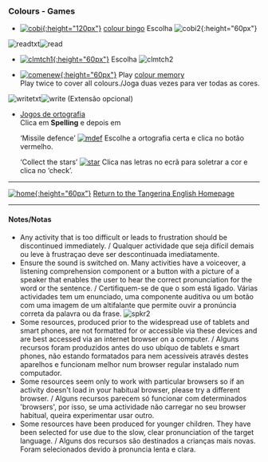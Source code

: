 ### Colours - Games

- [![cobi](https://1blockatatime.github.io/English/images2/cobi1.JPG){:height="120px"}](https://www.abcya.com/games/shapes-colors-bingo) [colour bingo](https://www.abcya.com/games/shapes-colors-bingo) Escolha ![cobi2](https://1blockatatime.github.io/English/images2/cobi2.JPG){:height="60px"}   

![readtxt](https://1blockatatime.github.io/English/images/readtxt.png)![read](/images/read.jpg)

<!-- - [![bcol](https://1blockatatime.github.io/English/images/bcol.PNG)](https://learnenglishkids.britishcouncil.org/en/word-games/colours) [Match colours and their names 1](https://learnenglishkids.britishcouncil.org/en/word-games/colours)  
Clica no altifalante para ouvir a palavra. Depois, clica na palavra seguido pelo rectângulo cinzento por baixo da imagem correcta./Click on the speaker to hear the word. Then click on the word itself followed by the grey space below the correct picture. -->  

- [![clmtch1](https://1blockatatime.github.io/English/images2/clmtch1.JPG){:height="60px"}](https://fromabcstoacts.com/online-color-matching-game/) Escolha ![clmtch2](https://1blockatatime.github.io/English/images2/clmtch2.jpg)  

- [![comenew](https://1blockatatime.github.io/English/images2/comenew.JPG){:height="60px"}](http://www.eslgamesworld.com/members/games/vocabulary/memoryaudio/colours/index.html) Play [colour memory](http://www.eslgamesworld.com/members/games/vocabulary/memoryaudio/colours/index.html)    
   Play twice to cover all colours./Joga duas vezes para ver todas as cores.

<!-- - [![ccol](https://1blockatatime.github.io/English/images/ccol.PNG)](https://englishflashgames.blogspot.pt/2008/05/colours-game.html) [Match  colours and their names 2](https://englishflashgames.blogspot.pt/2008/05/colours-game.html)  
   Play **beginner** level/Joga no nível **beginner** -->

![writetxt](https://1blockatatime.github.io/English/images/writetxt.png)![write](https://1blockatatime.github.io/English/images/write.jpg) (Extensão opcional)

- [Jogos de ortografia](http://www.mes-games.com/colors.php)  
   Clica em **Spelling** e depois em 

   ‘Missile defence’ [![mdef](https://1blockatatime.github.io/English/images/mdef.PNG)](http://www.mes-games.com/colors.php) Escolhe a ortografia certa e clica no botão vermelho.

   ‘Collect the stars’ [![star](https://1blockatatime.github.io/English/images/star.PNG)](http://www.mes-games.com/colors.php) Clica nas letras no ecrã para soletrar a cor e clica no ‘check’.  

***
[![home](https://1blockatatime.github.io/English/images/home.png){:height="60px"}](https://tangerina-pt.github.io/English) [Return to the Tangerina English Homepage](https://tangerina-pt.github.io/English)  

***

#### Notes/Notas
* Any activity that is too difficult or leads to frustration should be discontinued immediately. / Qualquer actividade que seja difícil demais ou leve à frustraçao deve ser descontinuada imediatamente.
* Ensure the sound is switched on. Many activities have a voiceover, a listening comprehension component or a button with a picture of a speaker that enables the user to hear the correct pronunciation for the word or the sentence. / Certifiquem-se de que o som está ligado. Várias actividades tem um enunciado, uma componente auditiva ou um botão com uma imagem de um altifalante que permite ouvir a pronúncia correta da palavra ou da frase. ![spkr2](/images/spkr2.PNG)
* Some resources, produced prior to the widespread use of tablets and smart phones, are not formatted for or accessible via these devices and are best accessed via an internet browser on a computer. / Alguns recursos foram produzidos antes do uso ubíquo de tablets e smart phones, não estando formatados para nem acessíveis através destes aparelhos e funcionam melhor num browser regular instalado num computador.
* Some resources seem only to work with particular browsers so if an activity doesn't load in your habitual browser, please try a different browser. / Alguns recursos parecem só funcionar com determinados 'browsers', por isso, se uma actividade não carregar no seu browser habitual, queira experimentar usar outro.
* Some resources have been produced for younger children. They have been selected for use due to the slow, clear pronunciation of the target language.  / Alguns dos recursos são destinados a crianças mais novas. Foram selecionados devido à pronuncia lenta e clara.


